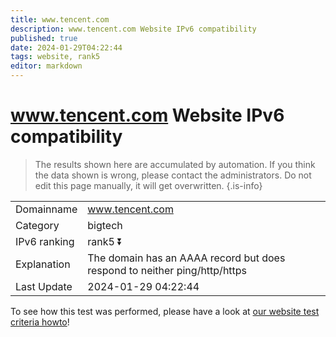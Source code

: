 ```yaml
---
title: www.tencent.com
description: www.tencent.com Website IPv6 compatibility
published: true
date: 2024-01-29T04:22:44
tags: website, rank5
editor: markdown
---
```


# www.tencent.com Website IPv6 compatibility

> The results shown here are accumulated by automation. If you think the data shown is wrong, please contact the administrators. 
> Do not edit this page manually, it will get overwritten.
{.is-info}


|   |   |
| - | - |
| Domainname | www.tencent.com
| Category | bigtech |
| IPv6 ranking | rank5 :arrow_double_down: |
| Explanation | The domain has an AAAA record but does respond to neither ping/http/https |
| Last Update | 2024-01-29 04:22:44 |

To see how this test was performed, please have a look at [our website test criteria howto](/howto/testcriteria/website)!

